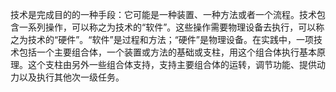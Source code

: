 技术是完成目的的一种手段：它可能是一种装置、一种方法或者一个流程。技术包含一系列操作，可以称之为技术的“软件”。这些操作需要物理设备去执行，可以称之为技术的“硬件”。“软件”是过程和方法；“硬件”是物理设备。在实践中，一项技术包括一个主要组合体，一个装置或方法的基础或支柱，用这个组合体执行基本原理。这个支柱由另外一些组合体支持，支持主要组合体的运转，调节功能、提供动力以及执行其他次一级任务。

